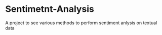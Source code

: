 # Sentimetnt-Analysis
A project to see various methods to perform sentiment anlysis on textual data

